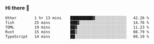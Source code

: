 ### Hi there 👋

<!--
**WShiBin/WShiBin** is a ✨ _special_ ✨ repository because its `README.md` (this file) appears on your GitHub profile.

Here are some ideas to get you started:

- 🔭 I’m currently working on ...
- 🌱 I’m currently learning ...
- 👯 I’m looking to collaborate on ...
- 🤔 I’m looking for help with ...
- 💬 Ask me about ...
- 📫 How to reach me: ...
- 😄 Pronouns: ...
- ⚡ Fun fact: ...
-->

<!--START_SECTION:waka-->

```txt
Other        1 hr 13 mins    ██████████▓░░░░░░░░░░░░░░   42.26 %
fish         25 mins         ███▓░░░░░░░░░░░░░░░░░░░░░   14.76 %
TOML         19 mins         ██▓░░░░░░░░░░░░░░░░░░░░░░   11.23 %
Rust         15 mins         ██▒░░░░░░░░░░░░░░░░░░░░░░   08.79 %
TypeScript   14 mins         ██░░░░░░░░░░░░░░░░░░░░░░░   08.19 %
```

<!--END_SECTION:waka-->
